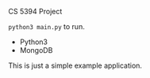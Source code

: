 CS 5394 Project

`python3 main.py` to run.

- Python3
- MongoDB

This is just a simple example application.
